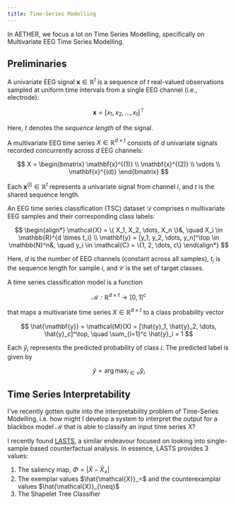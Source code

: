 ```yaml
---
title: Time-Series Modelling
---
```

In AETHER, we focus a lot on Time Series Modelling, specifically on Multivariate EEG Time Series Modelling.

## Preliminaries

A univariate EEG signal $\mathbf{x} \in \mathbb{R}^t$ is a sequence of $t$ real-valued observations sampled at uniform time intervals from a single EEG channel (i.e., electrode):

$$
\mathbf{x} = [x_1, x_2, \dots, x_t]^\top
$$

Here, $t$ denotes the *sequence length* of the signal.

A multivariate EEG time series $X \in \mathbb{R}^{d \times t}$ consists of $d$ univariate signals recorded concurrently across $d$ EEG channels:

$$
X = \begin{bmatrix}
\mathbf{x}^{(1)} \\
\mathbf{x}^{(2)} \\
\vdots \\
\mathbf{x}^{(d)}
\end{bmatrix}
$$

Each $\mathbf{x}^{(i)} \in \mathbb{R}^t$ represents a univariate signal from channel $i$, and $t$ is the shared sequence length.

An EEG time series classification (TSC) dataset $\mathcal{D}$ comprises $n$ multivariate EEG samples and their corresponding class labels:

$$
\begin{align*}
\mathcal{X} = \{ X_1, X_2, \dots, X_n \}&, \quad X_i \in \mathbb{R}^{d \times t_i} \\
\mathbf{y} = [y_1, y_2, \dots, y_n]^\top \in \mathbb{N}^n&, \quad y_i \in \mathcal{C} = \{1, 2, \dots, c\}
\end{align*}
$$

Here, $d$ is the number of EEG channels (constant across all samples), $t_i$ is the sequence length for sample $i$, and $\mathcal{C}$ is the set of target classes.


A time series classification model is a function

$$
\mathcal{M}: \mathbb{R}^{d \times t} \rightarrow [0, 1]^c
$$

that maps a multivariate time series $X \in \mathbb{R}^{d \times t}$ to a class probability vector

$$
\hat{\mathbf{y}} = \mathcal{M}(X) = [\hat{y}_1, \hat{y}_2, \dots, \hat{y}_c]^\top, \quad \sum_{i=1}^c \hat{y}_i = 1
$$

Each $\hat{y}_i$ represents the predicted probability of class $i$. The predicted label is given by

$$
\hat{y} = \arg\max_{i \in \mathcal{C}} \hat{y}_i
$$


## Time Series Interpretability

I've recently gotten quite into the interpretability problem of Time-Series Modelling, i.e. how might I develop a system to interpret the output for a blackbox model $\mathcal{M}$ that is able to classify an input time series $X$?

I recently found [LASTS](LASTS.md), a similar endeavour focused on looking into single-sample based counterfactual analysis. In essence, LASTS provides 3 values:
1. The saliency map, $\Phi = \left| \hat{X} - \hat{X}_{\neq} \right|$
2. The exemplar values $\hat{\mathcal{X}}_=$ and the counterexamplar values $\hat{\mathcal{X}}_{\neq}$
3. The Shapelet Tree Classifier
